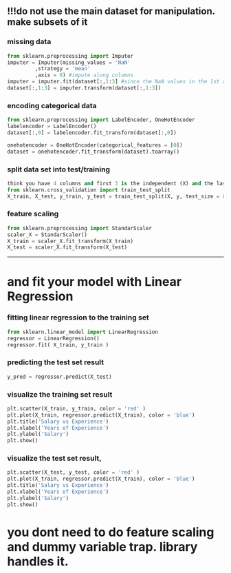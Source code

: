 ## !!!do not use the main dataset for manipulation. make subsets of it

### missing data
```python
from sklearn.preprocessing import Imputer
imputer = Imputer(missing_values = 'NaN'
		 ,strategy = 'mean'
		 ,axis = 0) #impute along columns
imputer = imputer.fit(dataset[:,1:3] #since the NaN values in the 1st and 2nd
dataset[:,1:3] = imputer.transform(dataset[:,1:3])
```
### encoding categorical data
```python
from sklearn.preprocessing import LabelEncoder, OneHotEncoder
labelencoder = LabelEncoder()
dataset[:,0] = labelencoder.fit_transform(dataset[:,0])

onehotencoder = OneHotEncoder(categorical_features = [0])
dataset = onehotencoder.fit_transform(dataset).toarray()
```
### split data set into test/training
```python
think you have 4 columns and first 3 is the independent (X) and the last is dependent (y)
from sklearn.cross_validation import train_test_split
X_train, X_test, y_train, y_test = train_test_split(X, y, test_size = 0.2, random_state = 0 ) # 2 test 8 training 
```

### feature scaling
```python
from sklearn.preprocessing import StandarScaler
scaler_X = StandarScaler()
X_train = scaler_X.fit_transform(X_train)
X_test = scaler_X.fit_transform(X_test)
```

____________________________________________________________________________________________
# and fit your model with Linear Regression

### fitting linear regression to the training set
```python
from sklearn.linear_model import LinearRegression
regressor = LinearRegression()
regressor.fit( X_train, y_train )
```
### predicting the test set result
```python
y_pred = regressor.predict(X_test)
```
### visualize the training set result
```python
plt.scatter(X_train, y_train, color = 'red' )
plt.plot(X_train, regressor.predict(X_train), color = 'blue')
plt.title('Salary vs Experience')
plt.xlabel('Years of Experience')
plt.ylabel('Salary')
plt.show()
```
### visualize the test set result,
```python
plt.scatter(X_test, y_test, color = 'red' )
plt.plot(X_train, regressor.predict(X_train), color = 'blue')
plt.title('Salary vs Experience')
plt.xlabel('Years of Experience')
plt.ylabel('Salary')
plt.show()
```

# you dont need to do feature scaling and dummy variable trap. library handles it.
